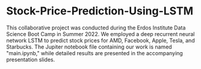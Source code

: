 # Stock-Price-Prediction-Using-LSTM
This collaborative project was conducted during the Erdos Institute Data Science Boot Camp in Summer 2022. We employed a deep recurrent neural network LSTM to predict stock prices for AMD, Facebook, Apple, Tesla, and Starbucks. The Jupiter notebook file containing our work is named "main.ipynb," while detailed results are presented in the accompanying presentation slides.
